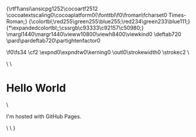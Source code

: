 {\rtf1\ansi\ansicpg1252\cocoartf2512
\cocoatextscaling0\cocoaplatform0{\fonttbl\f0\froman\fcharset0 Times-Roman;}
{\colortbl;\red255\green255\blue255;\red234\green233\blue111;}
{\*\expandedcolortbl;;\cssrgb\c93333\c92157\c50980;}
\margl1440\margr1440\vieww10800\viewh8400\viewkind0
\deftab720
\pard\pardeftab720\partightenfactor0

\f0\fs34 \cf2 \expnd0\expndtw0\kerning0
\outl0\strokewidth0 \strokec2 <!DOCTYPE html>\
<html>\
<body>\
<h1>Hello World</h1>\
<p>I'm hosted with GitHub Pages.</p>\
</body>\
</html>}